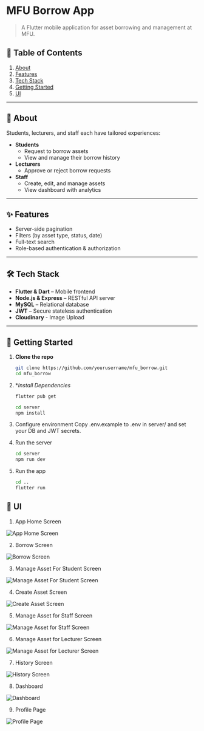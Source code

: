 # MFU Borrow App

> A Flutter mobile application for asset borrowing and management at MFU.

## 🚀 Table of Contents

1. [About](#about)
2. [Features](#features)
3. [Tech Stack](#tech-stack)
4. [Getting Started](#getting-started)
5. [UI](#assets--images)

---

## 📖 About

Students, lecturers, and staff each have tailored experiences:

- **Students**
  - Request to borrow assets
  - View and manage their borrow history
- **Lecturers**
  - Approve or reject borrow requests
- **Staff**
  - Create, edit, and manage assets
  - View dashboard with analytics

---

## ✨ Features

- Server­-side pagination
- Filters (by asset type, status, date)
- Full­-text search
- Role­-based authentication & authorization

---

## 🛠 Tech Stack

- **Flutter & Dart** – Mobile front­end
- **Node.js & Express** – RESTful API server
- **MySQL** – Relational database
- **JWT** – Secure stateless authentication
- **Cloudinary** - Image Upload

---

## 🚀 Getting Started

1. **Clone the repo**

   ```bash
   git clone https://github.com/yourusername/mfu_borrow.git
   cd mfu_borrow
   ```

2. \*_Install Dependencies_

   ```bash
   flutter pub get
   ```

   ```bash
   cd server
   npm install
   ```

3. Configure environment
   Copy .env.example to .env in server/ and set your DB and JWT secrets.

4. Run the server

   ```bash
   cd server
   npm run dev
   ```

5. Run the app

   ```bash
   cd ..
   flutter run
   ```

## 📲 UI

1. App Home Screen

![App Home Screen](https://res.cloudinary.com/dndkxuzes/image/upload/w_300,q_auto,c_fill/v1753181489/Simulator_Screenshot_-_iPhone_15_Pro_Max_-_2025-07-21_at_16.13.55_gqjl04.png)

2. Borrow Screen

![Borrow Screen](https://res.cloudinary.com/dndkxuzes/image/upload/w_300,q_auto,c_fill/v1753181490/Simulator_Screenshot_-_iPhone_15_Pro_Max_-_2025-07-21_at_16.14.27_uqmvae.png)

3. Manage Asset For Student Screen

![Manage Asset For Student Screen](https://res.cloudinary.com/dndkxuzes/image/upload/w_300,q_auto,c_fill/v1753181497/Simulator_Screenshot_-_iPhone_15_Pro_Max_-_2025-07-22_at_17.46.37_dczg8j.png)

4. Create Asset Screen

![Create Asset Screen](https://res.cloudinary.com/dndkxuzes/image/upload/w_300,q_auto,c_fill/v1753181496/Simulator_Screenshot_-_iPhone_15_Pro_Max_-_2025-07-22_at_17.08.02_r6nonn.png)

5. Manage Asset for Staff Screen

![Manage Asset for Staff Screen](https://res.cloudinary.com/dndkxuzes/image/upload/w_300,q_auto,c_fill/v1753181498/Simulator_Screenshot_-_iPhone_15_Pro_Max_-_2025-07-22_at_17.49.30_mm6u01.png)

6. Manage Asset for Lecturer Screen

![Manage Asset for Lecturer Screen](https://res.cloudinary.com/dndkxuzes/image/upload/w_300,q_auto,c_fill/v1753181498/Simulator_Screenshot_-_iPhone_15_Pro_Max_-_2025-07-22_at_17.49.30_mm6u01.png)

7. History Screen

![History Screen](https://res.cloudinary.com/dndkxuzes/image/upload/w_300,q_auto,c_fill/v1753181490/Simulator_Screenshot_-_iPhone_15_Pro_Max_-_2025-07-21_at_16.39.10_fv0dn4.png)

8. Dashboard

![Dashboard](https://res.cloudinary.com/dndkxuzes/image/upload/w_300,q_auto,c_fill/v1753181493/Simulator_Screenshot_-_iPhone_15_Pro_Max_-_2025-07-22_at_17.07.49_qkxypp.png)

9. Profile Page

![Profile Page](https://res.cloudinary.com/dndkxuzes/image/upload/w_300,q_auto,c_fill/v1753181492/Simulator_Screenshot_-_iPhone_15_Pro_Max_-_2025-07-22_at_16.58.20_dnabfy.png)
